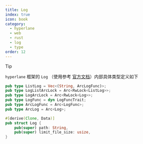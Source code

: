 ```yaml
---
title: Log
index: true
icon: book
category:
  - hyperlane
  - web
  - rust
  - log
  - type
order: 12
---
```


<Share colorful />

> [!tip]
>
> `hyperlane` 框架的 `Log` （使用参考 [官方文档](../../hyperlane-log/README.md)）内部具体类型定义如下

```rust
pub type ListLog = Vec<(String, ArcLogFunc)>;
pub type LogListArcLock = Arc<RwLock<ListLog>>;
pub type LogArcLock = Arc<RwLock<Log>>;
pub type LogFunc = dyn LogFuncTrait;
pub type ArcLogFunc = Arc<LogFunc>;
pub type ArcLog = Arc<Log>;

#[derive(Clone, Data)]
pub struct Log {
    pub(super) path: String,
    pub(super) limit_file_size: usize,
}
```

<Bottom />
